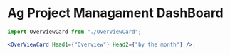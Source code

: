 # Ag Project Managament DashBoard

```jsx
import OverViewCard from "./OverViewCard";

<OverViewCard Head1={"Overview"} Head2={"by the month"} />;
```
